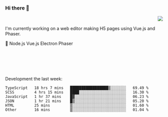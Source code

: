 ### Hi there 👋

<img align="right" src="https://github-readme-stats.vercel.app/api?username=jasonpanggo"/>

<br>
<p align="left">
I'm currently working on a web editor making H5 pages using Vue.js and Phaser.
</p>
<p align="left">
📖 Node.js Vue.js Electron Phaser
</p>
<br>
<br>
<br>
<br>

Development the last week:
<!--START_SECTION:waka-->

```text
TypeScript   18 hrs 7 mins   █████████████████▒░░░░░░░   69.49 %
SCSS         4 hrs 15 mins   ████░░░░░░░░░░░░░░░░░░░░░   16.30 %
JavaScript   1 hr 37 mins    █▓░░░░░░░░░░░░░░░░░░░░░░░   06.23 %
JSON         1 hr 21 mins    █▒░░░░░░░░░░░░░░░░░░░░░░░   05.20 %
HTML         25 mins         ▒░░░░░░░░░░░░░░░░░░░░░░░░   01.60 %
Other        16 mins         ▒░░░░░░░░░░░░░░░░░░░░░░░░   01.04 %
```

<!--END_SECTION:waka-->

<!--
**JASONPANGGO/jasonpanggo** is a ✨ _special_ ✨ repository because its `README.md` (this file) appears on your GitHub profile.

Here are some ideas to get you started:

- 🔭 I’m currently working on ...
- 🌱 I’m currently learning ...
- 👯 I’m looking to collaborate on ...
- 🤔 I’m looking for help with ...
- 💬 Ask me about ...
- 📫 How to reach me: ...
- 😄 Pronouns: ...
- ⚡ Fun fact: ...
-->
